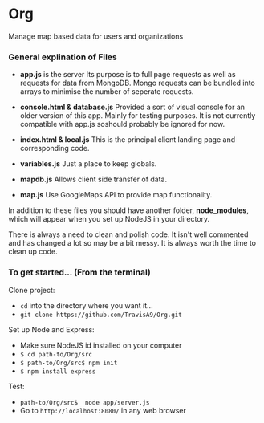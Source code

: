 # Org
Manage map based data for users and organizations

### General explination of Files

* **app.js** is the server Its purpose is to full page requests as well as requests for data from MongoDB. Mongo requests can be bundled into arrays to minimise the number of seperate requests. 

* **console.html & database.js** Provided a sort of visual console for an older version of this app. Mainly for testing purposes. It is not currently compatible with app.js soshould probably be ignored for now.

* **index.html & local.js** This is the principal client landing page and corresponding code.

* **variables.js** Just a place to keep globals.

* **mapdb.js** Allows client side transfer of data.

* **map.js** Use GoogleMaps API to provide map functionality.

In addition to these files you should have another folder, **node_modules**, which will appear when you set up NodeJS in your directory.

There is always a need to clean and polish code. It isn't well commented and has changed a lot so may be a bit messy. It is always worth the time to clean up code. 

### To get started... (From the terminal)
Clone project:
* ```cd``` into the directory where you want it...
* ```git clone https://github.com/TravisA9/Org.git```

Set up Node and Express:
* Make sure NodeJS id installed on your computer
* ```$ cd path-to/Org/src```
* ```$ path-to/Org/src$ npm init```
* ```$ npm install express```

Test:
* ```path-to/Org/src$  node app/server.js``` 
* Go to ```http://localhost:8080/``` in any web browser
